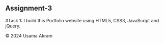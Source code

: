 ## Assignment-3
#Task 1:
I build this Portfolio website using HTML5, CSS3, JavaScript and jQuery.

© 2024 Usama Akram
